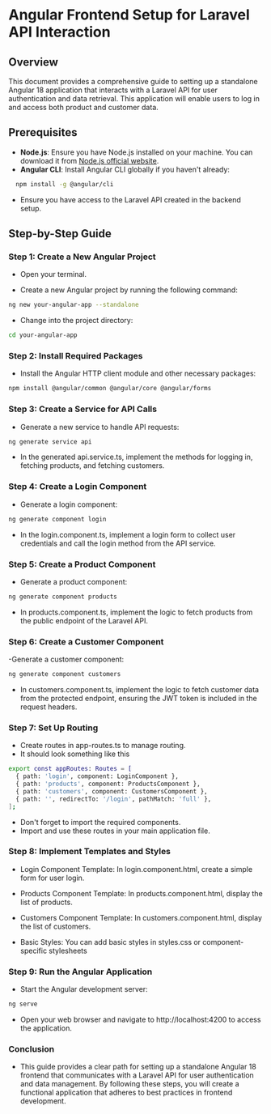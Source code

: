 # Angular Frontend Setup for Laravel API Interaction

## Overview
This document provides a comprehensive guide to setting up a standalone Angular 18 application that interacts with a Laravel API for user authentication and data retrieval. This application will enable users to log in and access both product and customer data.

## Prerequisites
- **Node.js**: Ensure you have Node.js installed on your machine. You can download it from [Node.js official website](https://nodejs.org/).
- **Angular CLI**: Install Angular CLI globally if you haven't already:

```bash
  npm install -g @angular/cli
```
- Ensure you have access to the Laravel API created in the backend setup.

## Step-by-Step Guide

### Step 1: Create a New Angular Project
- Open your terminal.

- Create a new Angular project by running the following command:

```bash
ng new your-angular-app --standalone
```
- Change into the project directory:

```bash
cd your-angular-app
```
### Step 2: Install Required Packages
- Install the Angular HTTP client module and other necessary packages:

```bash
npm install @angular/common @angular/core @angular/forms
```

### Step 3: Create a Service for API Calls
- Generate a new service to handle API requests:

```bash
ng generate service api
```
- In the generated api.service.ts, implement the methods for logging in, fetching products, and fetching customers.

### Step 4: Create a Login Component
- Generate a login component:

```bash
ng generate component login
```
- In the login.component.ts, implement a login form to collect user credentials and call the login method from the API service.

### Step 5: Create a Product Component
- Generate a product component:

```bash
ng generate component products
```
- In products.component.ts, implement the logic to fetch products from the public endpoint of the Laravel API.

### Step 6: Create a Customer Component
-Generate a customer component:

```bash
ng generate component customers
```
- In customers.component.ts, implement the logic to fetch customer data from the protected endpoint, ensuring the JWT token is included in the request headers.

### Step 7: Set Up Routing 
- Create routes in app-routes.ts to manage routing.
- It should look something like this 

```bash
export const appRoutes: Routes = [
  { path: 'login', component: LoginComponent },
  { path: 'products', component: ProductsComponent },
  { path: 'customers', component: CustomersComponent },
  { path: '', redirectTo: '/login', pathMatch: 'full' },
];
```
- Don't forget to import the required components.
- Import and use these routes in your main application file.

### Step 8: Implement Templates and Styles
- Login Component Template: In login.component.html, create a simple form for user login.

- Products Component Template: In products.component.html, display the list of products.

- Customers Component Template: In customers.component.html, display the list of customers.

- Basic Styles: You can add basic styles in styles.css or component-specific stylesheets

### Step 9: Run the Angular Application
- Start the Angular development server:

```bash
ng serve
```
- Open your web browser and navigate to http://localhost:4200 to access the application.

### Conclusion
- This guide provides a clear path for setting up a standalone Angular 18 frontend that communicates with a Laravel API for user authentication and data management. By following these steps, you will create a functional application that adheres to best practices in frontend development.

